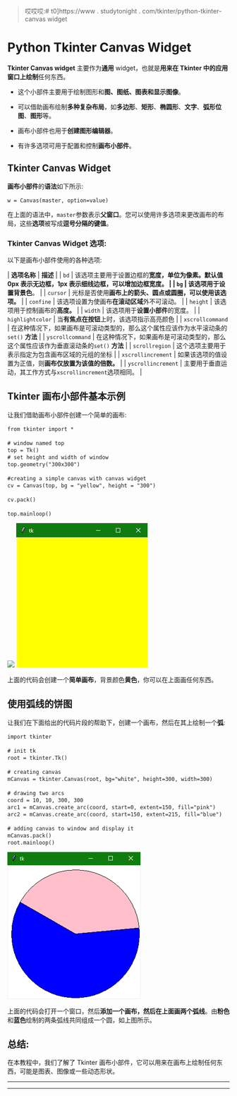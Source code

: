 > 哎哎哎:# t0]https://www . studytonight . com/tkinter/python-tkinter-canvas widget


# Python Tkinter Canvas Widget

**Tkinter Canvas widget** 主要作为**通用** widget，也就是**用来在 Tkinter 中的应用窗口上绘制**任何东西。

*   这个小部件主要用于绘制图形和**图、图纸、图表和显示图像**。

*   可以借助画布绘制**多种复杂布局**，如**多边形**、**矩形**、**椭圆形**、**文字**、**弧形位图**、**图形**等。

*   画布小部件也用于**创建图形编辑器**。

*   有许多选项可用于配置和控制**画布小部件**。

## Tkinter Canvas Widget

**画布小部件**的**语法**如下所示:

```
w = Canvas(master, option=value)
```

在上面的语法中，`master`参数表示**父窗口**。您可以使用许多选项来更改画布的布局，这些**选项**被写成**逗号分隔的键值**。

### Tkinter Canvas Widget 选项:

以下是画布小部件使用的各种选项:

| **选项名称** | **描述** |
| `bd` | 该选项主要用于设置边框的**宽度，单位为像素。**默认值 0px 表示无边框，1px 表示细线边框，可以增加边框宽度。 |
| `bg` | 该选项用于设置**背景色**。 |
| `cursor` | 光标是否使用**画布上的箭头、圆点或圆圈，可以使用该选项。** |
| `confine` | 该选项设置为使画布**在滚动区域**外不可滚动。 |
| `height` | 该选项用于控制画布的**高度。** |
| `width` | 该选项用于**设置小部件**的宽度。 |
| `highlightcolor` | 当**有焦点在按钮**上时，该选项指示高亮颜色 |
| `xscrollcommand` | 在这种情况下，如果画布是可滚动类型的，那么这个属性应该作为水平滚动条的`set()` **方法** |
| `yscrollcommand` | 在这种情况下，如果画布是可滚动类型的，那么这个属性应该作为垂直滚动条的`set()` **方法** |
| `scrollregion` | 这个选项主要用于表示指定为包含画布区域的元组的坐标 |
| `xscrollincrement` | 如果该选项的值设置为正值，则**画布仅放置为该值的倍数。** |
| `yscrollincrement` | 主要用于垂直运动，其工作方式与`xscrollincrement`选项相同。 |

## Tkinter 画布小部件基本示例

让我们借助画布小部件创建一个简单的画布:

```
from tkinter import *   

# window named top
top = Tk()  
# set height and width of window 
top.geometry("300x300")  

#creating a simple canvas with canvas widget  
cv = Canvas(top, bg = "yellow", height = "300")  

cv.pack()  

top.mainloop()
```

![](img/ee582b77c97b83591098013326174a7b.png) ![](img/c1f31552b6e46677b0d86a2f393aefa3.png)

上面的代码会创建一个**简单画布**，背景颜色**黄色**，你可以在上面画任何东西。

## 使用弧线的饼图

让我们在下面给出的代码片段的帮助下，创建一个画布，然后在其上绘制一个**弧**:

```
import tkinter

# init tk
root = tkinter.Tk()

# creating canvas
mCanvas = tkinter.Canvas(root, bg="white", height=300, width=300)

# drawing two arcs
coord = 10, 10, 300, 300
arc1 = mCanvas.create_arc(coord, start=0, extent=150, fill="pink")
arc2 = mCanvas.create_arc(coord, start=150, extent=215, fill="blue")

# adding canvas to window and display it
mCanvas.pack()
root.mainloop() 
```

![](img/d186c60bbb0d42ebd152ce51a6627e7b.png)

上面的代码会打开一个窗口，然后**添加一个画布，然后在上面画两个弧线**。由**粉色**和**蓝色**绘制的两条弧线共同组成一个圆，如上图所示。

## 总结:

在本教程中，我们了解了 Tkinter 画布小部件，它可以用来在画布上绘制任何东西，可能是图表、图像或一些动态形状。

* * *

* * *